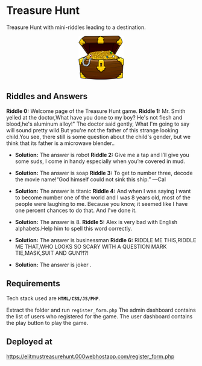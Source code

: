 # Treasure Hunt


Treasure Hunt with mini-riddles leading to a destination.

<p align="center">

<img src="assets/img/gold.png" width="120px" alt="Treasure Hunt Logo"/>
</a>
</p>


## Riddles and Answers
 **Riddle 0:** Welcome page of the Treasure Hunt game.
 **Riddle 1:** Mr. Smith yelled at the doctor,What have you done to my boy? He's not flesh and blood,he's aluminum alloy!" The doctor said gently,
                What I'm going to say will sound pretty wild.But you're not the father of this strange looking child.You see, there still is some question about                   the child's gender, but we think that its father is a microwave blender..                
                  
  * **Solution:** The answer is robot
 **Riddle 2:** Give me a tap and I’ll give you some suds, I come in handy especially when you’re covered in mud.
  * **Solution:** The answer is soap
 **Riddle 3:** To get to number three, decode the movie name!“God himself could not sink this ship.” —Cal
  * **Solution:** The answer is titanic
 **Riddle 4:** And when I was saying I want to become number one of the world and I was 8 years old, most of the people were laughing to me. Because you know, it seemed like I have one percent chances to do that. And I've done it. 
            
  * **Solution:** The answer is 8.
 **Riddle 5:** Alex is very bad with English alphabets.Help him to spell this word correctly.
  * **Solution:** The answer is businessman
 **Riddle 6:** RIDDLE ME THIS,RIDDLE ME THAT,WHO LOOKS SO SCARY WITH A QUESTION MARK TIE,MASK,SUIT AND GUN?!?! 
   * **Solution:** The answer is joker .

## Requirements


Tech stack used are **`HTML/CSS/JS/PHP`**. 


Extract the folder and run `register_form.php`
The admin dashboard contains the list of users who registered for the game.
The user dashboard contains the play button to play the game.

## Deployed at
https://elitmustreasurehunt.000webhostapp.com/register_form.php


